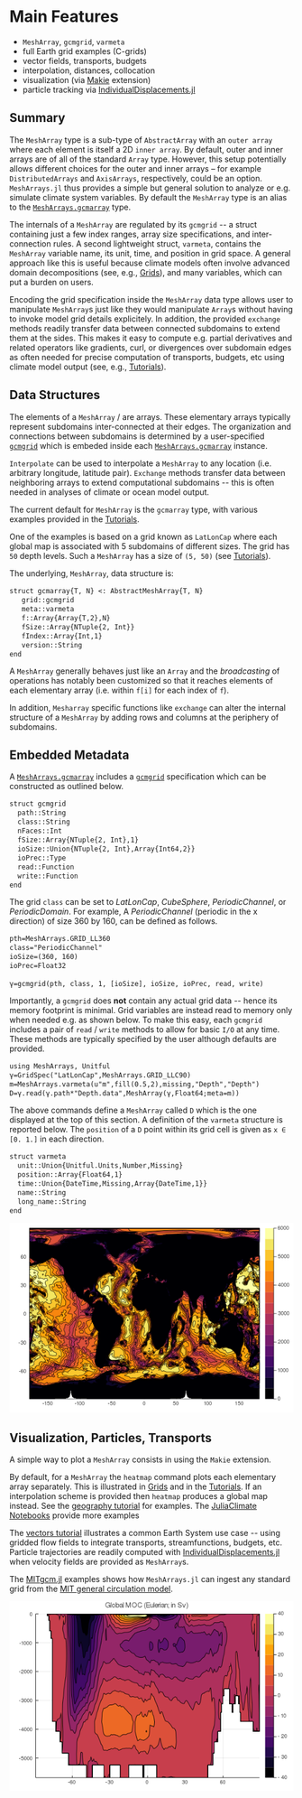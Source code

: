 # Main Features

- `MeshArray`, `gcmgrid`, `varmeta`
- full Earth grid examples (C-grids)
- vector fields, transports, budgets
- interpolation, distances, collocation
- visualization (via [Makie](http://makie.org/) extension)
- particle tracking via [IndividualDisplacements.jl](https://github.com/JuliaClimate/IndividualDisplacements.jl#readme)

## Summary

The `MeshArray` type is a sub-type of `AbstractArray` with an `outer array` where each element is itself a 2D `inner array`. By default, outer and inner arrays are of all of the standard `Array` type. However, this setup potentially allows different choices for the outer and inner arrays – for example `DistributedArrays` and `AxisArrays`, respectively, could be an option. `MeshArrays.jl` thus provides a simple but general solution to analyze or e.g. simulate climate system variables. By default the `MeshArray` type is an alias to the [`MeshArrays.gcmarray`](@ref) type.

The internals of a `MeshArray` are regulated by its `gcmgrid` -- a struct containing just a few index ranges, array size specifications, and inter-connection rules. A second  lightweight struct, `varmeta`, contains the `MeshArray` variable name, its unit, time, and position in grid space. A general approach like this is useful because climate models often involve advanced domain decompositions (see, e.g., [Grids](@ref)), and many variables, which can put a burden on users. 

Encoding the grid specification inside the `MeshArray` data type allows user to manipulate `MeshArray`s just like they would manipulate `Array`s without having to invoke model grid details explicitely. In addition, the provided `exchange` methods readily transfer data between connected subdomains to extend them at the sides. This makes it easy to compute e.g. partial derivatives and related operators like gradients, curl, or divergences over subdomain edges as often needed for precise computation of transports, budgets, etc using climate model output (see, e.g., [Tutorials](@ref)).

## Data Structures

The elements of a `MeshArray` /  are arrays. These elementary arrays typically represent subdomains inter-connected at their edges. The organization and connections between subdomains is determined by a user-specified [`gcmgrid`](@ref) which is embeded inside each [`MeshArrays.gcmarray`](@ref) instance. 

`Interpolate` can be used to interpolate a `MeshArray` to any location (i.e. arbitrary longitude, latitude pair). `Exchange` methods transfer data between neighboring arrays to extend computational subdomains -- this is often needed in analyses of climate or ocean model output. 

The current default for `MeshArray` is the `gcmarray` type, with various examples provided in the [Tutorials](@ref).

One of the examples is based on a grid known as `LatLonCap` where each global map is associated with 5 subdomains of different sizes. The grid has `50` depth levels. Such a `MeshArray` has a size of `(5, 50)` (see [Tutorials](@ref)).

The underlying, `MeshArray`, data structure is:

```
struct gcmarray{T, N} <: AbstractMeshArray{T, N}
   grid::gcmgrid
   meta::varmeta
   f::Array{Array{T,2},N}
   fSize::Array{NTuple{2, Int}}
   fIndex::Array{Int,1}
   version::String
end
```

A `MeshArray` generally behaves just like an `Array` and the _broadcasting_ of operations has notably been customized so that it reaches elements of each elementary array (i.e. within `f[i]` for each index of `f`).

In addition, `Mesharray` specific functions like `exchange` can alter the internal structure of a `MeshArray` by adding rows and columns at the periphery of subdomains. 


## Embedded Metadata

A [`MeshArrays.gcmarray`](@ref) includes a [`gcmgrid`](@ref) specification which can be constructed as outlined below.

```
struct gcmgrid
  path::String
  class::String
  nFaces::Int
  fSize::Array{NTuple{2, Int},1}
  ioSize::Union{NTuple{2, Int},Array{Int64,2}}
  ioPrec::Type
  read::Function
  write::Function
end
```

The grid `class` can be set to _LatLonCap_, _CubeSphere_, _PeriodicChannel_, or _PeriodicDomain_. For example, A _PeriodicChannel_ (periodic in the x direction) of size 360 by 160, can be defined as follows.

```
pth=MeshArrays.GRID_LL360
class="PeriodicChannel"
ioSize=(360, 160)
ioPrec=Float32

γ=gcmgrid(pth, class, 1, [ioSize], ioSize, ioPrec, read, write)
```

Importantly, a `gcmgrid` does **not** contain any actual grid data -- hence its memory footprint is minimal. Grid variables are instead read to memory only when needed e.g. as shown below. To make this easy, each `gcmgrid` includes a pair of `read` / `write` methods to allow for basic `I/O` at any time. These methods are typically specified by the user although defaults are provided. 

```
using MeshArrays, Unitful
γ=GridSpec("LatLonCap",MeshArrays.GRID_LLC90)
m=MeshArrays.varmeta(u"m",fill(0.5,2),missing,"Depth","Depth")
D=γ.read(γ.path*"Depth.data",MeshArray(γ,Float64;meta=m))
```

The above commands define a `MeshArray` called `D` which is the one displayed at the top of this section. A definition of the `varmeta` structure is reported below. The `position` of a `D` point within its grid cell is given as `x ∈ [0. 1.]` in each direction.

```
struct varmeta
  unit::Union{Unitful.Units,Number,Missing}
  position::Array{Float64,1}
  time::Union{DateTime,Missing,Array{DateTime,1}}
  name::String
  long_name::String
end
```

![OceanDepthMap](https://raw.githubusercontent.com/juliaclimate/MeshArrays.jl/master/docs/images/interp_depth.png)

## Visualization, Particles, Transports

A simple way to plot a `MeshArray` consists in using the `Makie` extension. 

By default, for a `MeshArray` the `heatmap` command plots each elementary array separately. This is illustrated in [Grids](@ref) and in the [Tutorials](@ref). If an interpolation scheme is provided then `heatmap` produces a global map instead. See the [geography tutorial](../tutorials/geography.html) for examples. The [JuliaClimate Notebooks](https://juliaclimate.github.io/GlobalOceanNotebooks/) provide more examples

The [vectors tutorial](../tutorials/vectors.html) illustrates a common Earth System use case -- using gridded flow fields to integrate transports, streamfunctions, budgets, etc. Particle trajectories are readily computed with [IndividualDisplacements.jl](https://github.com/JuliaClimate/IndividualDisplacements.jl) when velocity fields are provided as `MeshArray`s. 

The [MITgcm.jl](https://github.com/gaelforget/MITgcm.jl) examples shows how `MeshArrays.jl` can ingest any standard grid from the [MIT general circulation model](https://mitgcm.readthedocs.io/en/latest/?badge=latest).

![OceanMOC](https://github.com/JuliaClimate/Notebooks/raw/master/page/figures/MOC.png)
